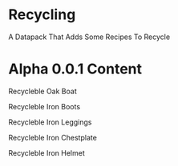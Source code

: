 # Recycling

A Datapack That Adds Some Recipes To Recycle

# Alpha  0.0.1 Content

Recycleble Oak Boat

Recycleble Iron Boots

Recycleble Iron Leggings

Recycleble Iron Chestplate

Recycleble Iron Helmet
